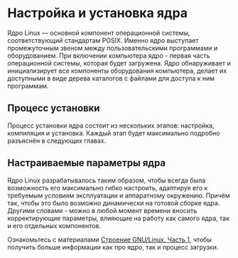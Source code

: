 # Настройка и установка ядра

Ядро Linux — основной компонент операционной системы, соответствующий стандартам POSIX. Именно ядро выступает промежуточным звеном между пользовательскими программами и оборудованием.
При включении компьютера ядро - первая часть операционной системы, которая будет загружена. Ядро обнаруживает и инициализирует все компоненты оборудования компьютера, делает их доступными в виде дерева каталогов с файлами для доступа к ним программам.

## Процесс установки

Процесс установки ядра состоит из нескольких этапов: настройка, компиляция и установка. Каждый этап будет максимально подробно разъяснён в следующих главах.

## Настраиваемые параметры ядра

Ядро Linux разрабатывалось таким образом, чтобы всегда была возможность его максимально гибко настроить, адаптируя его к требуемым условиям эксплуатации и аппаратному окружению. Причём так, чтобы это было возможно динамически на готовой сборке ядра. Другими словами - можно в любой момент времени вносить корректирующие параметры, влияющие на работу как самого ядра, так и его отдельных компонентов.

Ознакомьтесь с материалами [Строение GNU/Linux. Часть 1](../../additional/LinuxStructure1), чтобы получить больше информации как про ядро, так и процесс загрузки.
